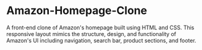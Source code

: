 # Amazon-Homepage-Clone
A front-end clone of Amazon's homepage built using HTML and CSS. This responsive layout mimics the structure, design, and functionality of Amazon's UI including navigation, search bar, product sections, and footer.
